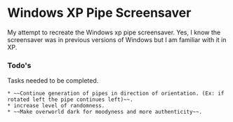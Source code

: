 # Windows XP Pipe Screensaver

My attempt to recreate the Windows xp pipe screensaver. Yes, I know the screensaver was in previous versions of Windows but I am familiar with it in XP.

### Todo's

Tasks needed to be completed.

```
* ~~Continue generation of pipes in direction of orientation. (Ex: if rotated left the pipe continues left)~~.
* increase level of randomness.
* ~~Make overworld dark for moodyness and more authenticity~~. 

```
